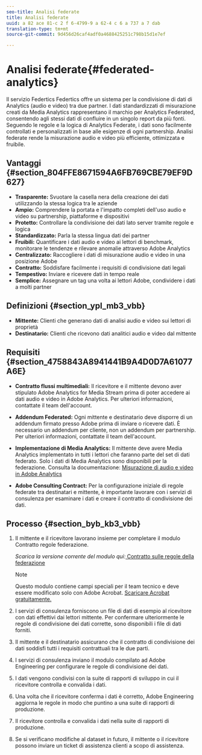 ```yaml
---
seo-title: Analisi federate
title: Analisi federate
uuid: a 82 ace 81-c 2 f 6-4799-9 a 62-4 c 6 a 737 a 7 dab
translation-type: tm+mt
source-git-commit: 9d456d26caf4adf0a4688425251c798b15d1e7ef

---
```



# Analisi federate{#federated-analytics}

Il servizio Federtics Federtics offre un sistema per la condivisione di dati di Analytics (audio e video) tra due partner. I dati standardizzati di misurazione creati da Media Analytics rappresentano il marchio per Analytics Federated, consentendo agli stessi dati di confluire in un singolo report da più fonti. Seguendo le regole e la logica di Analytics Federate, i dati sono facilmente controllati e personalizzati in base alle esigenze di ogni partnership. Analisi federate rende la misurazione audio e video più efficiente, ottimizzata e fruibile.

## Vantaggi {#section_804FFE8671594A6FB769CBE79EF9D627}

* **Trasparente:** Svuotare la casella nera della creazione dei dati utilizzando la stessa logica tra le aziende
* **Ampio:** Comprendere la portata e l'impatto completi dell'uso audio e video su partnership, piattaforme e dispositivi
* **Protetto:** Controllare la condivisione dei dati lato server tramite regole e logica
* **Standardizzato:** Parla la stessa lingua dati dei partner
* **Fruibili:** Quantificare i dati audio e video ai lettori di benchmark, monitorare le tendenze e rilevare anomalie attraverso Adobe Analytics
* **Centralizzato:** Raccogliere i dati di misurazione audio e video in una posizione Adobe
* **Contratto:** Soddisfare facilmente i requisiti di condivisione dati legali
* **Tempestivo:** Inviare e ricevere dati in tempo reale
* **Semplice:** Assegnare un tag una volta ai lettori Adobe, condividere i dati a molti partner

## Definizioni {#section_ypl_mb3_vbb}

* **Mittente:** Clienti che generano dati di analisi audio e video sui lettori di proprietà
* **Destinatario:** Clienti che ricevono dati analitici audio e video dal mittente

## Requisiti {#section_4758843A8941441B9A4D0D7A61077A6E}

* **Contratto flussi multimediali:** Il ricevitore e il mittente devono aver stipulato Adobe Analytics for Media Stream prima di poter accedere ai dati audio e video in Adobe Analytics. Per ulteriori informazioni, contattate il team dell'account.
* **Addendum Federated:** Ogni mittente e destinatario deve disporre di un addendum firmato presso Adobe prima di inviare o ricevere dati. È necessario un addendum per cliente, non un addendum per partnership. Per ulteriori informazioni, contattate il team dell'account.
* **Implementazione di Media Analytics:** Il mittente deve avere Media Analytics implementato in tutti i lettori che faranno parte del set di dati federato. Solo i dati di Media Analytics sono disponibili per la federazione. Consulta la documentazione: [Misurazione di audio e video in Adobe Analytics](media-overview.md)

* **Adobe Consulting Contract:** Per la configurazione iniziale di regole federate tra destinatari e mittente, è importante lavorare con i servizi di consulenza per esaminare i dati e creare il contratto di condivisione dei dati.

## Processo {#section_byb_kb3_vbb}

1. Il mittente e il ricevitore lavorano insieme per completare il modulo Contratto regole federazione.

   _Scarica la versione corrente del modulo qui:_[ Contratto sulle regole della federazione](federated_analytics_form.pdf)

   >[!NOTE]
   >
   >Questo modulo contiene campi speciali per il team tecnico e deve essere modificato solo con Adobe Acrobat. [Scaricare Acrobat gratuitamente.](https://get.adobe.com/reader/)

1. I servizi di consulenza forniscono un file di dati di esempio al ricevitore con dati effettivi dai lettori mittente. Per confermare ulteriormente le regole di condivisione dei dati corrette, sono disponibili i file di dati forniti.
1. Il mittente e il destinatario assicurano che il contratto di condivisione dei dati soddisfi tutti i requisiti contrattuali tra le due parti.
1. I servizi di consulenza inviano il modulo compilato ad Adobe Engineering per configurare le regole di condivisione dei dati.
1. I dati vengono condivisi con la suite di rapporti di sviluppo in cui il ricevitore controlla e convalida i dati.
1. Una volta che il ricevitore conferma i dati è corretto, Adobe Engineering aggiorna le regole in modo che puntino a una suite di rapporti di produzione.
1. Il ricevitore controlla e convalida i dati nella suite di rapporti di produzione.
1. Se si verificano modifiche al dataset in futuro, il mittente o il ricevitore possono inviare un ticket di assistenza clienti a scopo di assistenza.

